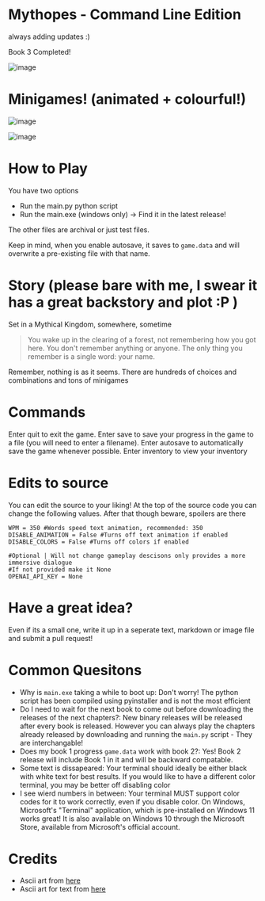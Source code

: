 # Mythopes - Command Line Edition

always adding updates :)

Book 3 Completed!

![image](https://github.com/user-attachments/assets/624a18fd-d8a5-40b3-b8c4-1257ef356c2c)

# Minigames! (animated + colourful!)
![image](https://github.com/user-attachments/assets/eb66dc03-36ff-48a8-80e9-3ea78fe84df7)

![image](https://github.com/user-attachments/assets/27d19cbd-8c99-480e-bd47-375d8c46dbb7)


# How to Play
 You have two options
 - Run the main.py python script
 - Run the main.exe (windows only) -> Find it in the latest release!

The other files are archival or just test files.

Keep in mind, when you enable autosave, it saves to `game.data` and will overwrite a pre-existing file with that name.

# Story (please bare with me, I swear it has a great backstory and plot :P )

Set in a Mythical Kingdom, somewhere, sometime
> You wake up in the clearing of a forest, not remembering how you got here. You don't remember anything or anyone. The only thing you remember is a single word: your name.

Remember, nothing is as it seems. There are hundreds of choices and combinations and tons of minigames

# Commands
Enter quit to exit the game.
Enter save to save your progress in the game to a file (you will need to enter a filename).
Enter autosave to automatically save the game whenever possible.
Enter inventory to view your inventory

# Edits to source
You can edit the source to your liking! At the top of the source code you can change the following values. After that though beware, spoilers are there
```
WPM = 350 #Words speed text animation, recommended: 350
DISABLE_ANIMATION = False #Turns off text animation if enabled
DISABLE_COLORS = False #Turns off colors if enabled

#Optional | Will not change gameplay descisons only provides a more immersive dialogue
#If not provided make it None
OPENAI_API_KEY = None 
```

# Have a great idea?
Even if its a small one, write it up in a seperate text, markdown or image file and submit a pull request!

# Common Quesitons
 - Why is `main.exe` taking a while to boot up: Don't worry! The python script has been compiled using pyinstaller and is not the most efficient
 - Do I need to wait for the next book to come out before downloading the releases of the next chapters?: New binary releases will be released after every book is released. However you can always play the chapters already released by downloading and running the `main.py` script - They are interchangable!
 - Does my book 1 progress `game.data` work with book 2?: Yes! Book 2 release will include Book 1 in it and will be backward compatable.
 - Some text is dissapeared: Your terminal should ideally be either black with white text for best results. If you would like to have a different color terminal, you may be better off disabling color
 - I see wierd numbers in between: Your terminal MUST support color codes for it to work correctly, even if you disable color. On Windows, Microsoft's "Terminal" application, which is pre-installed on Windows 11 works great! It is also available on Windows 10 through the Microsoft Store, available from Microsoft's official account.

# Credits
 - Ascii art from [here](https://emojicombos.com/dragon)
 - Ascii art for text from [here](https://patorjk.com/software/taag/#p=display&f=Big&t=A)
